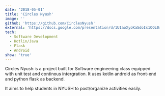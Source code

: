 ```yaml
---
date: '2018-05-01'
title: 'Circles Nyush'
image: ''
github: 'https://github.com/CirclesNyush'
external: 'https://docs.google.com/presentation/d/1U1aoXyoKaSdoIs1OQL0rXqIxhng0RECLbyZSJF6FdlY/edit?usp=sharing'
tech:
  - Software Development
  - Kotlin/Java
  - Flask
  - Android
show: 'true'
---
```


Circles Nyush is a project built for Software engineering class equipped with unit test and continous intergration. It uses kotlin android as front-end and python flask as backend.

It aims to help students in NYUSH to post/organize activities easily.
